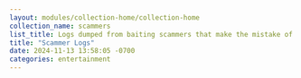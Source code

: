 ```yaml
---
layout: modules/collection-home/collection-home
collection_name: scammers
list_title: Logs dumped from baiting scammers that make the mistake of reaching-out
title: "Scammer Logs"
date: 2024-11-13 13:58:05 -0700
categories: entertainment
---
```

